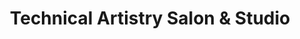 ---
title: "Technical Artistry Salon & Studio"
url: /mcminnville/technical-artistry-salon-and-studio/
shop: hairdresser
---